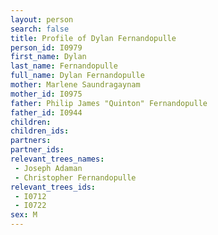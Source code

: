 ```yaml
---
layout: person
search: false
title: Profile of Dylan Fernandopulle
person_id: I0979
first_name: Dylan
last_name: Fernandopulle
full_name: Dylan Fernandopulle
mother: Marlene Saundragaynam
mother_id: I0975
father: Philip James "Quinton" Fernandopulle
father_id: I0944
children:
children_ids:
partners:
partner_ids:
relevant_trees_names:
 - Joseph Adaman
 - Christopher Fernandopulle
relevant_trees_ids:
 - I0712
 - I0722
sex: M
---
```


